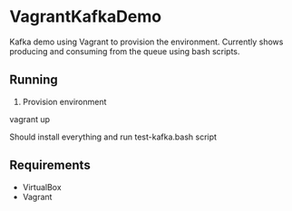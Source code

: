 # VagrantKafkaDemo
Kafka demo using Vagrant to provision the environment.  Currently shows producing and consuming 
from the queue using bash scripts.

## Running

1) Provision environment

vagrant up

Should install everything and run test-kafka.bash script

## Requirements
* VirtualBox
* Vagrant
